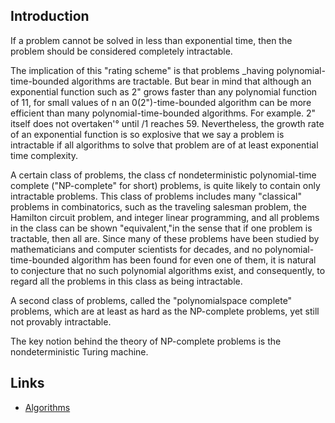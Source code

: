 ## Introduction

If a problem cannot be solved in less than exponential time, then the problem should be considered completely intractable. 

The implication of this "rating scheme" is that problems _having polynomial-time-bounded algorithms are tractable. 
But bear in mind that although an exponential function such as 2" grows faster than any polynomial function of 11, for small values of n an 0(2")-time-bounded algorithm can be more efficient than many polynomial-time-bounded algorithms.
For example. 2" itself does not overtaken'° until /1 reaches 59. 
Nevertheless, the growth rate of an exponential function is so explosive that we say a problem is intractable if all algorithms to solve that problem are of at least exponential time complexity.


A certain class of problems, the class cf nondeterministic polynomial-time complete ("NP-complete" for short) problems, is quite likely to contain only intractable problems. 
This class of problems includes many "classical" problems in combinatorics, such as the traveling salesman problem, the Hamilton circuit problem, and integer linear programming, and all problems in the class can be shown "equivalent,"in the sense that if one problem is tractable, then all are. 
Since many of these problems have been studied by mathematicians and computer scientists for decades, and no polynomial-time-bounded algorithm has been found for even one of them, 
it is natural to conjecture that no such polynomial algorithms exist, and consequently, to regard all the problems in this class as being intractable.

A second class of problems, called the "polynomialspace complete" problems, which are at least as hard as the NP-complete
problems, yet still not provably intractable.


The key notion behind the theory of NP-complete problems is the nondeterministic Turing machine.






## Links

- [Algorithms](/docs/CS/Algorithms/Algorithms.md)
